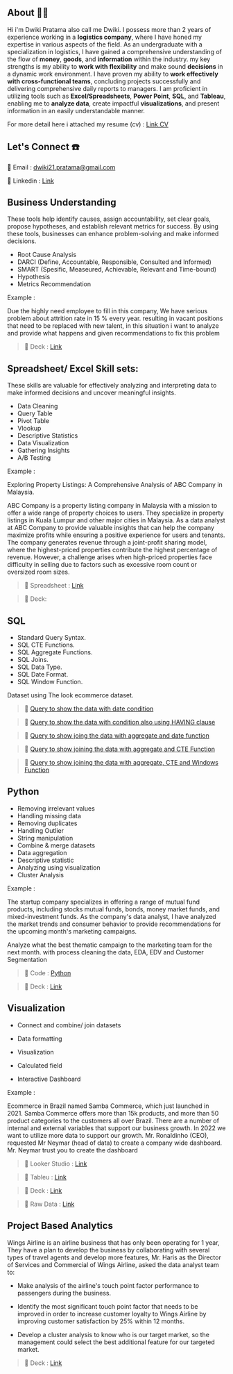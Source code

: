 ## About 👱‍♂️
Hi i'm Dwiki Pratama also call me Dwiki. I possess more than 2 years of experience working in a **logistics company**, where I have honed my expertise in various aspects of the field. As an undergraduate with a specialization in logistics, I have gained a comprehensive understanding of the flow of **money**, **goods**, and **information** within the industry. my key strengths is my ability to **work with flexibility** and make sound **decisions** in a dynamic work environment. I have proven my ability to **work effectively with cross-functional teams**, concluding projects successfully and delivering comprehensive daily reports to managers. I am proficient in utilizing tools such as **Excel/Spreadsheets**, **Power Point**, **SQL**, and **Tableau**, enabling me to **analyze data**, create impactful **visualizations**, and present information in an easily understandable manner. 

For more detail here i attached my resume (cv) : [Link CV](https://drive.google.com/file/d/1Hk5dqwfGtk8AiIOrFQO51FVw230BBkcQ/view?usp=sharing)

## Let's Connect ☎️

📧 Email : dwiki21.pratama@gmail.com

🔗 Linkedin : [Link](https://www.linkedin.com/in/dwiki-pratama/)


## Business Understanding 
These tools help identify causes, assign accountability, set clear goals, propose hypotheses, and establish relevant metrics for success. By using these tools, businesses can enhance problem-solving and make informed decisions.
* Root Cause Analysis
* DARCI (Define, Accountable, Responsible, Consulted and Informed)
* SMART (Spesific, Measeured, Achievable, Relevant and Time-bound)
* Hypothesis
* Metrics Recommendation

Example :

Due the highly need employee to fill in this company, We have serious problem about attrition rate in 15 % every year. resulting in vacant positions that need to be replaced with new talent, in this situation i want to analyze and provide what happens and given recommendations to fix this problem

> 🔗 Deck : [Link](https://drive.google.com/file/d/1Bx9DD31kXMgkcWfT3JWc7fjURopLiuiP/view?usp=sharing)

## Spreadsheet/ Excel Skill sets: 
These skills are valuable for effectively analyzing and interpreting data to make informed decisions and uncover meaningful insights.
* Data Cleaning
* Query Table
* Pivot Table
* Vlookup
* Descriptive Statistics
* Data Visualization
* Gathering Insights
* A/B Testing

Example :

Exploring Property Listings: A Comprehensive Analysis of ABC Company in Malaysia.

ABC Company is a property listing company in Malaysia with a mission to offer a wide range of property choices to users. They specialize in property listings in Kuala Lumpur and other major cities in Malaysia. As a data analyst at ABC Company to provide valuable insights that can help the company maximize profits while ensuring a positive experience for users and tenants. The company generates revenue through a joint-profit sharing model, where the highest-priced properties contribute the highest percentage of revenue. However, a challenge arises when high-priced properties face difficulty in selling due to factors such as excessive room count or oversized room sizes.

> 🔗 Spreadsheet : [Link](https://docs.google.com/spreadsheets/d/18tgMCrt39v6ug8ps2C7HSAdFShRzMeCNtqTOmpneZcQ/edit?usp=sharing)

> 🔗 Deck: 

## SQL

* Standard Query Syntax.
* SQL CTE Functions.
* SQL Aggregate Functions.
* SQL Joins.
* SQL Data Type.
* SQL Date Format.
* SQL Window Function.

Dataset using The look ecommerce dataset.

>  🔗 [Query to show the data with date condition](https://console.cloud.google.com/bigquery?sq=1081994383074:5bfd58032c47442c9d013595703ebde7)

> 🔗 [Query to show the data with condition also using HAVING clause](https://console.cloud.google.com/bigquery?sq=1081994383074:6f6b702d426b4173bc554fc79bccf6d6)

> 🔗 [Query to show joing the data with aggregate and date function](https://console.cloud.google.com/bigquery?sq=1081994383074:0492728b9fa64257bc4664c429a1ebb5)

> 🔗 [Query to show joining the data with aggregate and CTE Function](https://console.cloud.google.com/bigquery?sq=1081994383074:5397937cee6a43fd97cf95ef422eeda7)

> 🔗 [Query to show joining the data with aggregate, CTE and Windows Function](https://console.cloud.google.com/bigquery?sq=1081994383074:6066e745a28540af8d8f79144b5f8ab7)

## Python
- Removing irrelevant values
- Handling missing data
- Removing duplicates
- Handling Outlier
- String manipulation
- Combine & merge datasets
- Data aggregation
- Descriptive statistic
- Analyzing using visualization
- Cluster Analysis

Example :

The startup company specializes in offering a range of mutual fund products, including stocks mutual funds, bonds, money market funds, and mixed-investment funds. As the company's data analyst, I have analyzed the market trends and consumer behavior to provide recommendations for the upcoming month's marketing campaigns.

Analyze what the best thematic campaign to the marketing team for the next month. with process cleaning the data, EDA, EDV and Customer Segmentation  

> 🔗 Code : [Python]([W6W7W8_JAN23]_Dwiki_Pratama_Suherman.ipynb)

> 🔗 Deck : [Link](https://docs.google.com/presentation/d/19Q18aXmEKLlABZ9qN1FAne5-gLi9usFfiDILtC9yhns/edit?usp=sharing)

## Visualization

* Connect and combine/ join datasets

* Data formatting

* Visualization

* Calculated field

* Interactive Dashboard

Example :

Ecommerce in Brazil named Samba Commerce, which just launched in 2021. Samba Commerce offers more than 15k products, and more than 50 product categories to the customers all over Brazil. There are a number of internal and external variables that support our business growth. In 2022 we want to utilize more data to support our growth. Mr. Ronaldinho (CEO), requested Mr Neymar (head of data) to create a company wide dashboard. Mr. Neymar trust you to create the dashboard

> 🔗 Looker Studio : [Link](https://lookerstudio.google.com/reporting/aaf1c903-3f95-4046-95f6-754408ecb851)

> 🔗 Tableu : [Link](https://public.tableau.com/views/Assigment_16800959385590/Dashboard1?:language=en-US&:display_count=n&:origin=viz_share_link)

> 🔗 Deck : [Link](https://docs.google.com/presentation/d/11ExD2tfu0-BvfrFtPnWJ2HwyOqljSEx5iqponBzzHQM/edit?usp=sharing)

> 🔗 Raw Data : [Link](https://docs.google.com/spreadsheets/d/1d5R1wBEN3lT5DHBiF-0MpOaSe3t8ZCMb4PVFZ4vHM6M/edit?usp=sharing)

## Project Based Analytics

Wings Airline is an airline business that has only been operating for 1 year, They have a plan to develop the business by collaborating with several types of travel agents and develop more features, Mr. Haris as the Director of  Services and Commercial of Wings Airline, asked the data analyst team to:

* Make analysis of the airline's touch point factor performance to passengers during the business.

* Identify the most significant touch point factor that needs to be improved in order to increase customer loyalty to Wings Airline by improving customer satisfaction by 25% within 12 months.

* Develop a cluster analysis to know who is our target market, so the management could select the best additional feature for our targeted market.

> 🔗 Deck : [Link](https://drive.google.com/file/d/1MIzQRmtVW6-F6wjMTiATJoOYRVl89KTy/view?usp=sharing)
